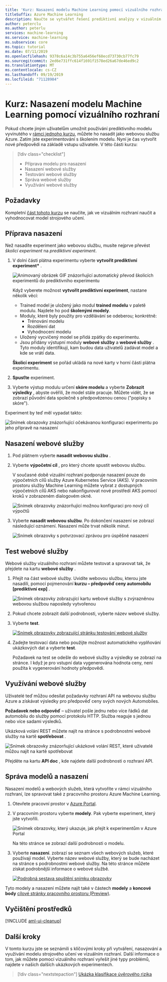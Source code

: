 ```yaml
---
title: 'Kurz: Nasazení modelu Machine Learning pomocí vizuálního rozhraní'
titleSuffix: Azure Machine Learning
description: Naučte se vytvářet řešení prediktivní analýzy v vizuálním rozhraní Azure Machine Learning. Naučte se, vyhodnocovat a nasazují model strojového učení pomocí přetažení modulů. Tento kurz je druhou částí série dvou částí pro předpověď cen automobilů pomocí lineární regrese.
author: peterclu
ms.author: peterlu
services: machine-learning
ms.service: machine-learning
ms.subservice: core
ms.topic: tutorial
ms.date: 07/11/2019
ms.openlocfilehash: 9378c6a14c3b755a6456ef68ecd73730cb77fc79
ms.sourcegitcommit: 2ed6e731ffc614f1691f1578ed26a67de46ed9c2
ms.translationtype: MT
ms.contentlocale: cs-CZ
ms.lasthandoff: 09/19/2019
ms.locfileid: "71128984"
---
```

# <a name="tutorial-deploy-a-machine-learning-model-with-the-visual-interface"></a>Kurz: Nasazení modelu Machine Learning pomocí vizuálního rozhraní

Pokud chcete jiným uživatelům umožnit používání prediktivního modelu vyvinutého v [rámci jednoho kurzu](ui-tutorial-automobile-price-train-score.md), můžete ho nasadit jako webovou službu Azure. Zatím jste experimentování s školením modelu. Nyní je čas vytvořit nové předpovědi na základě vstupu uživatele. V této části kurzu:

> [!div class="checklist"]
> * Příprava modelu pro nasazení
> * Nasazení webové služby
> * Testování webové služby
> * Správa webové služby
> * Využívání webové služby

## <a name="prerequisites"></a>Požadavky

Kompletní [část tohoto kurzu](ui-tutorial-automobile-price-train-score.md) se naučíte, jak ve vizuálním rozhraní naučit a vyhodnocovat model strojového učení.

## <a name="prepare-for-deployment"></a>Příprava nasazení

Než nasadíte experiment jako webovou službu, musíte nejprve převést *školicí experiment* na *prediktivní experiment*.

1. V dolní části plátna experimentu vyberte **vytvořit prediktivní experiment\*** .

    ![Animovaný obrázek GIF znázorňující automatický převod školicích experimentů do prediktivního experimentu](./media/ui-tutorial-automobile-price-deploy/deploy-web-service.gif)

    Když vyberete možnost **vytvořit prediktivní experiment**, nastane několik věcí:
    
    * Trained model je uložený jako modul **trained modelu** v paletě modulu. Najdete ho pod **školenými modely**.
    * Moduly, které byly použity pro vzdělávání se odeberou; konkrétně:
      * Trénování modelu
      * Rozdělení dat
      * Vyhodnocení modelu
    * Uložený vycvičený model se přidá zpátky do experimentu.
    * Jsou přidány výstupní moduly **webové služby** a **webové služby** . Tyto moduly identifikují, kam budou data uživatelů zadávat model a kde se vrátí data.

    **Školicí experiment** se pořád ukládá na nové karty v horní části plátna experimentu.

1. **Spusťte** experiment.

1. Vyberte výstup modulu určení **skóre modelu** a vyberte **Zobrazit výsledky** , abyste ověřili, že model stále pracuje. Můžete vidět, že se zobrazí původní data společně s předpovězenou cenou ("popisky s skóre").

Experiment by teď měl vypadat takto:  

![Snímek obrazovky znázorňující očekávanou konfiguraci experimentu po jeho přípravě na nasazení](./media/ui-tutorial-automobile-price-deploy/predictive-graph.png)

## <a name="deploy-the-web-service"></a>Nasazení webové služby

1. Pod plátnem vyberte **nasadit webovou službu** .

1. Vyberte **výpočetní cíl** , pro který chcete spustit webovou službu.

    V současné době vizuální rozhraní podporuje nasazení pouze do výpočetních cílů služby Azure Kubernetes Service (AKS). V pracovním prostoru služby Machine Learning můžete vybrat z dostupných výpočetních cílů AKS nebo nakonfigurovat nové prostředí AKS pomocí kroků v zobrazeném dialogovém okně.

    ![Snímek obrazovky znázorňující možnou konfiguraci pro nový cíl výpočtů](./media/ui-tutorial-automobile-price-deploy/deploy-compute.png)

1. Vyberte **nasadit webovou službu**. Po dokončení nasazení se zobrazí následující oznámení. Nasazení může trvat několik minut.

    ![Snímek obrazovky s potvrzovací zprávou pro úspěšné nasazení](./media/ui-tutorial-automobile-price-deploy/deploy-succeed.png)

## <a name="test-the-web-service"></a>Test webové služby

Webové služby vizuálního rozhraní můžete testovat a spravovat tak, že přejdete na kartu **webové služby** .

1. Přejít na část webové služby. Uvidíte webovou službu, kterou jste nasadili, pomocí pojmenování **kurzu – předpověď ceny automobilu [prediktivní exp]** .

     ![Snímek obrazovky zobrazující kartu webové služby s zvýrazněnou webovou službou naposledy vytvořenou](./media/ui-tutorial-automobile-price-deploy/web-services.png)

1. Pokud chcete zobrazit další podrobnosti, vyberte název webové služby.

1. Vyberte **test**.

    [![Snímek obrazovky zobrazující stránku testování webové služby](./media/ui-tutorial-automobile-price-deploy/web-service-test.png)](./media/ui-tutorial-automobile-price-deploy/web-service-test.png#lightbox)

1. Zadejte testovací data nebo použijte možnost automatického vyplňování ukázkových dat a vyberte **test**.

    Požadavek na test se odešle do webové služby a výsledky se zobrazí na stránce. I když je pro vstupní data vygenerována hodnota ceny, není použita k vygenerování hodnoty předpovědi.

## <a name="consume-the-web-service"></a>Využívání webové služby

Uživatelé teď můžou odesílat požadavky rozhraní API na webovou službu Azure a získávat výsledky pro předpověď ceny svých nových Automobiles.

**Požadavek nebo odpověď** – uživatel pošle jednu nebo více řádků dat automobilu do služby pomocí protokolu HTTP. Služba reaguje s jednou nebo více sadami výsledků.

Ukázková volání REST můžete najít na stránce s podrobnostmi webové služby na kartě **spotřebovat** .

   ![Snímek obrazovky znázorňující ukázkové volání REST, které uživatelé můžou najít na kartě spotřebovat](./media/ui-tutorial-automobile-price-deploy/web-service-consume.png)

Přejděte na kartu **API doc** , kde najdete další podrobnosti o rozhraní API.

## <a name="manage-models-and-deployments"></a>Správa modelů a nasazení

Nasazení modelů a webových služeb, která vytvoříte v rámci vizuálního rozhraní, lze spravovat také z pracovního prostoru Azure Machine Learning.

1. Otevřete pracovní prostor v [Azure Portal](https://portal.azure.com/).  

1. V pracovním prostoru vyberte **modely**. Pak vyberte experiment, který jste vytvořili.

    ![Snímek obrazovky, který ukazuje, jak přejít k experimentům v Azure Portal](./media/ui-tutorial-automobile-price-deploy/portal-models.png)

    Na této stránce se zobrazí další podrobnosti o modelu.

1. Vyberte **nasazení**. zobrazí se seznam všech webových služeb, které používají model. Vyberte název webové služby, který se bude nacházet na stránce s podrobnostmi webové služby. Na této stránce můžete získat podrobnější informace o webové službě.

    [![Podrobná sestava spuštění snímku obrazovky](./media/ui-tutorial-automobile-price-deploy/deployment-details.png)](./media/ui-tutorial-automobile-price-deploy/deployment-details.png#lightbox)

Tyto modely a nasazení můžete najít také v částech **modely** a **koncové body** [cílové stránky pracovního prostoru (Preview)](https://ml.azure.com).

## <a name="clean-up-resources"></a>Vyčištění prostředků

[!INCLUDE [aml-ui-cleanup](../../../includes/aml-ui-cleanup.md)]

## <a name="next-steps"></a>Další kroky

V tomto kurzu jste se seznámili s klíčovými kroky při vytváření, nasazování a využívání modelu strojového učení ve vizuálním rozhraní. Další informace o tom, jak můžete pomocí vizuálního rozhraní vyřešit jiné typy problémů, najdete v našich dalších ukázkových experimentech.

> [!div class="nextstepaction"]
> [Ukázka klasifikace úvěrového rizika](how-to-ui-sample-classification-predict-credit-risk-cost-sensitive.md)
